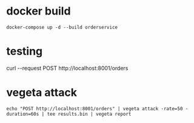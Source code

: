 # docker build

```
docker-compose up -d --build orderservice
```

# testing

curl --request POST http://localhost:8001/orders

# vegeta attack

```
echo "POST http://localhost:8001/orders" | vegeta attack -rate=50 -duration=60s | tee results.bin | vegeta report
```